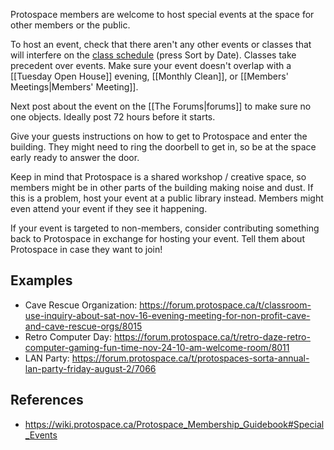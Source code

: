 Protospace members are welcome to host special events at the space for other members or the public.

To host an event, check that there aren't any other events or classes that will interfere on the [class schedule](https://my.protospace.ca/classes) (press Sort by Date). Classes take precedent over events. Make sure your event doesn't overlap with a [[Tuesday Open House]] evening, [[Monthly Clean]], or [[Members' Meetings|Members' Meeting]].

Next post about the event on the [[The Forums|forums]] to make sure no one objects. Ideally post 72 hours before it starts.

Give your guests instructions on how to get to Protospace and enter the building. They might need to ring the doorbell to get in, so be at the space early ready to answer the door.

Keep in mind that Protospace is a shared workshop / creative space, so members might be in other parts of the building making noise and dust. If this is a problem, host your event at a public library instead. Members might even attend your event if they see it happening.

If your event is targeted to non-members, consider contributing something back to Protospace in exchange for hosting your event. Tell them about Protospace in case they want to join!

## Examples

- Cave Rescue Organization: <https://forum.protospace.ca/t/classroom-use-inquiry-about-sat-nov-16-evening-meeting-for-non-profit-cave-and-cave-rescue-orgs/8015>
- Retro Computer Day: <https://forum.protospace.ca/t/retro-daze-retro-computer-gaming-fun-time-nov-24-10-am-welcome-room/8011>
- LAN Party: <https://forum.protospace.ca/t/protospaces-sorta-annual-lan-party-friday-august-2/7066>

## References

- <https://wiki.protospace.ca/Protospace_Membership_Guidebook#Special_Events>

